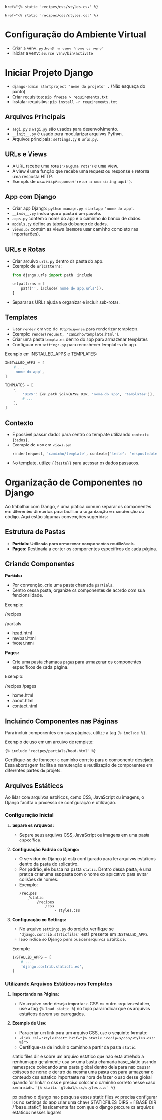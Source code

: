 
`href="{% static 'recipes/css/styles.css' %}`


`href="{% static 'recipes/css/styles.css' %}`

# Configuração do Ambiente Virtual

- Criar a venv: `python3 -m venv 'nome da venv'`
- Iniciar a venv: `source venv/bin/activate`

# Iniciar Projeto Django

- `django-admin startproject 'nome do projeto' .` (Não esqueça do ponto)
- Criar requisitos: `pip freeze > requirements.txt`
- Instalar requisitos: `pip install -r requirements.txt`

## Arquivos Principais

- `asgi.py` e `wsgi.py` são usados para desenvolvimento.
- `__init__.py` é usado para modularizar arquivos Python.
- Arquivos principais: `settings.py` e `urls.py`.

## URLs e Views

- A URL recebe uma rota (`'/alguma rota'`) e uma view.
- A view é uma função que recebe uma request ou response e retorna uma resposta HTTP.
- Exemplo de uso: `HttpResponse('retorna uma string aqui')`.

## App com Django

- Criar app Django: `python manage.py startapp 'nome do app'`.
- `__init__.py` indica que a pasta é um pacote.
- `apps.py` contém o nome do app e o caminho do banco de dados.
- `models.py` define as tabelas do banco de dados.
- `views.py` contém as views (sempre usar caminho completo nas importações).

## URLs e Rotas

- Criar arquivo `urls.py` dentro da pasta do app.
- Exemplo de `urlpatterns`:
  ```python
  from django.urls import path, include

  urlpatterns = [
      path('', include('nome do app.urls')),
  ]
  ```
- Separar as URLs ajuda a organizar e incluir sub-rotas.

## Templates

- Usar `render` em vez de `HttpResponse` para renderizar templates.
- Exemplo: `render(request, 'caminho/template.html')`.
- Criar uma pasta `templates` dentro do app para armazenar templates.
- Configurar em `settings.py` para reconhecer templates do app.

Exemplo em INSTALLED_APPS e TEMPLATES:

```python
INSTALLED_APPS = [
    # ...
    'nome do app',
]

TEMPLATES = [
    {
        'DIRS': [os.path.join(BASE_DIR, 'nome do app', 'templates')],
        # ...
    },
]
```

## Contexto

- É possível passar dados para dentro do template utilizando `context={dados}`.
- Exemplo de uso em `views.py`:
  ```python
  render(request, 'caminho/template', context={'teste': 'respostadoteste'})
  ```

* No template, utilize `{{teste}}` para acessar os dados passados.

# Organização de Componentes no Django

Ao trabalhar com Django, é uma prática comum separar os componentes em diferentes diretórios para facilitar a organização e manutenção do código. Aqui estão algumas convenções sugeridas:

## Estrutura de Pastas

- **Partials:** Utilizada para armazenar componentes reutilizáveis.
- **Pages:** Destinada a conter os componentes específicos de cada página.

## Criando Componentes

**Partials:**

- Por convenção, crie uma pasta chamada `partials`.
- Dentro dessa pasta, organize os componentes de acordo com sua funcionalidade.

Exemplo:

/recipes

/partials

- head.html
- navbar.html
- footer.html

**Pages:**

- Crie uma pasta chamada `pages` para armazenar os componentes específicos de cada página.

Exemplo:

/recipes
/pages

- home.html
- about.html
- contact.html

## Incluindo Componentes nas Páginas

Para incluir componentes em suas páginas, utilize a tag `{% include %}`.

Exemplo de uso em um arquivo de template:

```
{% include 'recipes/partials/head.html' %}
```

Certifique-se de fornecer o caminho correto para o componente desejado. Essa abordagem facilita a manutenção e reutilização de componentes em diferentes partes do projeto.

## Arquivos Estáticos

Ao lidar com arquivos estáticos, como CSS, JavaScript ou imagens, o Django facilita o processo de configuração e utilização.

### Configuração Inicial

1. **Separe os Arquivos:**

   - Separe seus arquivos CSS, JavaScript ou imagens em uma pasta específica.
2. **Configuração Padrão do Django:**

   - O servidor do Django já está configurado para ler arquivos estáticos dentro da pasta do aplicativo.
   - Por padrão, ele busca na pasta `static`. Dentro dessa pasta, é uma prática criar uma subpasta com o nome do aplicativo para evitar colisões de nomes.
   - Exemplo:
     ```
     /recipes
         /static
             /recipes
                 /css
                     - styles.css
     ```
3. **Configuração no Settings:**

   - No arquivo `settings.py` do projeto, verifique se `'django.contrib.staticfiles'` está presente em `INSTALLED_APPS`.
   - Isso indica ao Django para buscar arquivos estáticos.

   Exemplo:

   ```python
   INSTALLED_APPS = [
       # ...
       'django.contrib.staticfiles',
   ]
   ```

### Utilizando Arquivos Estáticos nos Templates

1. **Importando na Página:**

   * No arquivo onde deseja importar o CSS ou outro arquivo estático, use a tag `{% load static %}` no topo para indicar que os arquivos estáticos devem ser carregados.
2. **Exemplo de Uso:**

   * Para criar um link para um arquivo CSS, use o seguinte formato:
   * `<link rel="stylesheet" href="{% static 'recipes/css/styles.css' %}">`
   * Certifique-se de incluir o caminho a partir da pasta `static`.

   <link rel="stylesheet" href="{% static 'recipes/css/styles.css' %}">

   static files dir  e sobre um arquivo estatico que nao esta atrelado a nenhum app geralmente usa se uma basta chamada base_static usando namespace colocando uma pasta global dentro dela para nao causar colisoes de nome e dentro da mesma uma pasta css para armazenar o conteudo css estatico importante na hora de fazer o uso desse global quando for linkar o css e preciso colocar o caminho correto nesse caso seria static `"{% static 'global/css/styles.css' %}`

   po padrao o django nao pesquisa esses static files vc precisa configurar los no settings do app  criar uma chave STATICFILES_DIRS = [ BASE_DIR / 'base_static'] basicamente faz com que o django procure os arquivos estaticos nesses lugares

